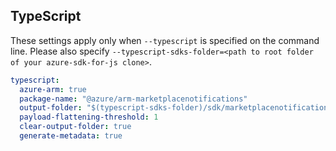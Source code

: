 ## TypeScript

These settings apply only when `--typescript` is specified on the command line.
Please also specify `--typescript-sdks-folder=<path to root folder of your azure-sdk-for-js clone>`.

``` yaml $(typescript)
typescript:
  azure-arm: true
  package-name: "@azure/arm-marketplacenotifications"
  output-folder: "$(typescript-sdks-folder)/sdk/marketplacenotifications/arm-marketplacenotifications"
  payload-flattening-threshold: 1
  clear-output-folder: true
  generate-metadata: true
```
